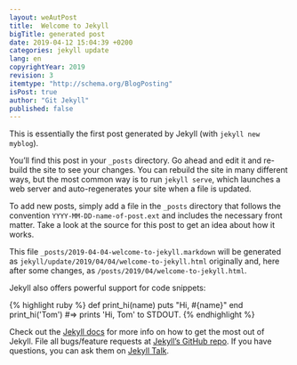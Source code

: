 ```yaml
---
layout: weAutPost
title:  Welcome to Jekyll
bigTitle: generated post
date: 2019-04-12 15:04:39 +0200
categories: jekyll update
lang: en
copyrightYear: 2019
revision: 3
itemtype: "http://schema.org/BlogPosting"
isPost: true
author: "Git Jekyll"
published: false
---
```


This is essentially the first post generated by Jekyll
(with `jekyll new myblog`).

You’ll find this post in your `_posts` directory. Go ahead and edit it and
re-build the site to see your changes. You can rebuild the site in many
different ways, but the most common way is to run `jekyll serve`, 
which launches a web server and auto-regenerates your site when a file is 
updated.

To add new posts, simply add a file in the `_posts` directory that follows
the convention `YYYY-MM-DD-name-of-post.ext` and includes the 
necessary front matter. Take a look at the source for this post to get an 
idea about how it works.

This file
`_posts/2019-04-04-welcome-to-jekyll.markdown`
will be generated as
`jekyll/update/2019/04/04/welcome-to-jekyll.html`
originally and, here after some changes, as
`/posts/2019/04/welcome-to-jekyll.html`.

Jekyll also offers powerful support for code snippets:

{% highlight ruby %}
def print_hi(name)
  puts "Hi, #{name}"
end
print_hi('Tom')
#=> prints 'Hi, Tom' to STDOUT.
{% endhighlight %}

Check out the [Jekyll docs][jekyll-docs] for more info on how to get the most
out of Jekyll. File all bugs/feature requests at 
[Jekyll’s GitHub repo][jekyll-gh]. If you have questions, you can ask them on
[Jekyll Talk][jekyll-talk].

[jekyll-docs]: https://jekyllrb.com/docs/home
[jekyll-gh]:   https://github.com/jekyll/jekyll
[jekyll-talk]: https://talk.jekyllrb.com/
